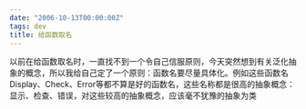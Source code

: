 ```yaml
---
date: "2006-10-13T00:00:00Z"
tags: dev
title: 给函数取名
---
```


以前在给函数取名时，一直找不到一个令自己信服原则，今天突然想到有关泛化抽象的概念，所以我给自己定了一个原则：函数名要尽量具体化。例如这些函数名Display、Check、Error等都不算是好的函数名，这些名称都是很高的抽象概念：显示、检查、错误，对这些较高的抽象概念，应该毫不犹豫的抽象为类
